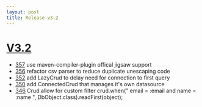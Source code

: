 ```yaml
---
layout: post
title: Release v3.2
---
```


# [V3.2](https://github.com/arnaudroger/SimpleFlatMapper/issues?q=milestone%3A3.2)

* [357](https://github.com/arnaudroger/SimpleFlatMapper/issues/357) use maven-compiler-plugin offical jigsaw support
* [356](https://github.com/arnaudroger/SimpleFlatMapper/issues/356) refactor csv parser to reduce duplicate unescaping code
* [352](https://github.com/arnaudroger/SimpleFlatMapper/issues/352) add LazyCrud to delay need for connection to first query
* [350](https://github.com/arnaudroger/SimpleFlatMapper/issues/350) add ConnectedCrud that manages it's own datasource 
* [346](https://github.com/arnaudroger/SimpleFlatMapper/issues/356) Crud allow for custom filter crud.when(" email = :email and name = :name ", DbObject.class).readFirst(object); 

